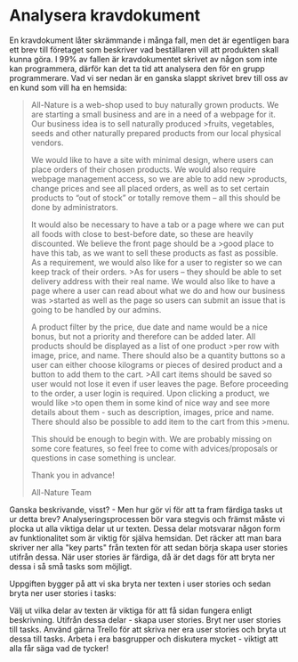 # Analysera kravdokument
En kravdokument låter skrämmande i många fall, men det är egentligen bara ett brev till företaget som beskriver vad beställaren vill att produkten skall kunna göra. I 99% av fallen är kravdokumentet skrivet av någon som inte kan programmera, därför kan det ta tid att analysera den för en grupp programmerare. Vad vi ser nedan är en ganska slappt skrivet brev till oss av en kund som vill ha en hemsida:

>All-Nature is a web-shop used to buy naturally grown products. We are starting a small business and are in a need of a webpage for it. Our business idea is to sell naturally produced >fruits, vegetables, seeds and other naturally prepared products from our local physical vendors.
>
>We would like to have a site with minimal design, where users can place orders of their chosen products. We would also require webpage management access, so we are able to add new >products, change prices and see all placed orders, as well as to set certain products to “out of stock” or totally remove them – all this should be done by administrators.
>
>It would also be necessary to have a tab or a page where we can put all foods with close to best-before date, so these are heavily discounted. We believe the front page should be a >good place to have this tab, as we want to sell these products as fast as possible. As a requirement, we would also like for a user to register so we can keep track of their orders. >As for users – they should be able to set delivery address with their real name. We would also like to have a page where a user can read about what we do and how our business was >started as well as the page so users can submit an issue that is going to be handled by our admins.
>
>A product filter by the price, due date and name would be a nice bonus, but not a priority and therefore can be added later. All products should be displayed as a list of one product >per row with image, price, and name. There should also be a quantity buttons so a user can either choose kilograms or pieces of desired product and a button to add them to the cart. >All cart items should be saved so user would not lose it even if user leaves the page. Before proceeding to the order, a user login is required. Upon clicking a product, we would like >to open them in some kind of nice way and see more details about them - such as description, images, price and name. There should also be possible to add item to the cart from this >menu.
>
>This should be enough to begin with. We are probably missing on some core features, so feel free to come with advices/proposals or questions in case something is unclear.
>
>Thank you in advance!
>
>All-Nature Team

Ganska beskrivande, visst? - Men hur gör vi för att ta fram färdiga tasks ut ur detta brev? Analyseringsprocessen bör vara stegvis och främst måste vi plocka ut alla viktiga delar ut ur texten. Dessa delar motsvarar någon form av funktionalitet som är viktig för själva hemsidan. Det räcker att man bara skriver ner alla "key parts" från texten för att sedan börja skapa user stories utifrån dessa. När user stories är färdiga, då är det dags för att bryta ner dessa i så små tasks som möjligt.

Uppgiften bygger på att vi ska bryta ner texten i user stories och sedan bryta ner user stories i tasks:

Välj ut vilka delar av texten är viktiga för att få sidan fungera enligt beskrivning.
Utifrån dessa delar - skapa user stories.
Bryt ner user stories till tasks.
Använd gärna Trello för att skriva ner era user stories och bryta ut dessa till tasks. Arbeta i era basgrupper och diskutera mycket - viktigt att alla får säga vad de tycker!

